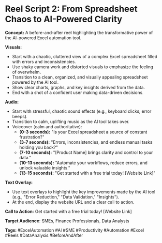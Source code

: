 # Reel Script 2: From Spreadsheet Chaos to AI-Powered Clarity

**Concept:** A before-and-after reel highlighting the transformative power of the AI-powered Excel automation tool.

**Visuals:**
*   Start with a chaotic, cluttered view of a complex Excel spreadsheet filled with errors and inconsistencies.
*   Use shaky camera work and distorted visuals to emphasize the feeling of overwhelm.
*   Transition to a clean, organized, and visually appealing spreadsheet powered by the AI tool.
*   Show clear charts, graphs, and key insights derived from the data.
*   End with a shot of a confident user making data-driven decisions.

**Audio:**
*   Start with stressful, chaotic sound effects (e.g., keyboard clicks, error beeps).
*   Transition to calm, uplifting music as the AI tool takes over.
*   Voiceover (calm and authoritative):
    *   **(0-3 seconds):** "Is your Excel spreadsheet a source of constant frustration?"
    *   **(3-7 seconds):** "Errors, inconsistencies, and endless manual tasks holding you back?"
    *   **(7-10 seconds):** "[Product Name] brings clarity and control to your data."
    *   **(10-13 seconds):** "Automate your workflows, reduce errors, and unlock valuable insights."
    *   **(13-15 seconds):** "Get started with a free trial today! [Website Link]"

**Text Overlay:**
*   Use text overlays to highlight the key improvements made by the AI tool (e.g., "Error Reduction," "Data Validation," "Insights").
*   At the end, display the website URL and a clear call to action.

**Call to Action:** Get started with a free trial today! [Website Link]

**Target Audience:** SMEs, Finance Professionals, Data Analysts

**Tags:** #ExcelAutomation #AI #SME #Productivity #Automation #Excel #Reels #DataAnalysis #BeforeAndAfter